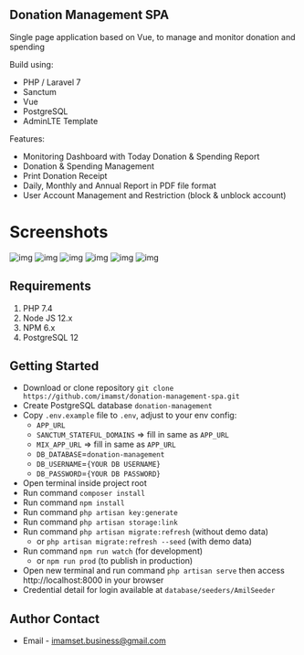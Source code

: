 ## Donation Management SPA
Single page application based on Vue, to manage and monitor donation and spending

Build using:

* PHP / Laravel 7
* Sanctum
* Vue
* PostgreSQL
* AdminLTE Template

Features:

- Monitoring Dashboard with Today Donation & Spending Report
- Donation & Spending Management
- Print Donation Receipt
- Daily, Monthly and Annual Report in PDF file format
- User Account Management and Restriction (block & unblock account)

<!-- # Live demo:

https://imamsetiawan.id/projects/donation-management-spa/

* email: super.admin@example.com
* password: 12345678 -->

# Screenshots

![img](https://github.com/onestica/donation-management-spa/blob/main/public/docs/login-page.png?raw=true)
![img](https://github.com/onestica/donation-management-spa/blob/main/public/docs/dashboard.png?raw=true)
![img](https://github.com/onestica/donation-management-spa/blob/main/public/docs/donasi-index.png?raw=true)
![img](https://github.com/onestica/donation-management-spa/blob/main/public/docs/donation-input.png?raw=true)
![img](https://github.com/onestica/donation-management-spa/blob/main/public/docs/annual-report.png?raw=true)
![img](https://github.com/onestica/donation-management-spa/blob/main/public/docs/user-restriction.png?raw=true)

## Requirements
1. PHP 7.4
2. Node JS 12.x
3. NPM 6.x
4. PostgreSQL 12

## Getting Started

* Download or clone repository `git clone https://github.com/imamst/donation-management-spa.git`
* Create PostgreSQL database `donation-management`
* Copy `.env.example` file to `.env`, adjust to your env config: 
	* `APP_URL`
	* `SANCTUM_STATEFUL_DOMAINS` => fill in same as `APP_URL`
	* `MIX_APP_URL` => fill in same as `APP_URL`
	* `DB_DATABASE`=`donation-management`
    * `DB_USERNAME`=`{YOUR DB USERNAME}`
	* `DB_PASSWORD`=`{YOUR DB PASSWORD}`
* Open terminal inside project root
* Run command `composer install`
* Run command `npm install`
* Run command `php artisan key:generate`
* Run command `php artisan storage:link`
* Run command `php artisan migrate:refresh` (without demo data)
	* or `php artisan migrate:refresh --seed` (with demo data)
* Run command `npm run watch` (for development) 
    * or `npm run prod` (to publish in production)
* Open new terminal and run command `php artisan serve` then access http://localhost:8000 in your browser
* Credential detail for login available at `database/seeders/AmilSeeder`

## Author Contact

- Email - [imamset.business@gmail.com](mailto:imamset.business@gmail.com)
<!-- - Website - [Imam Setiawan](https://imamsetiawan.id) -->
